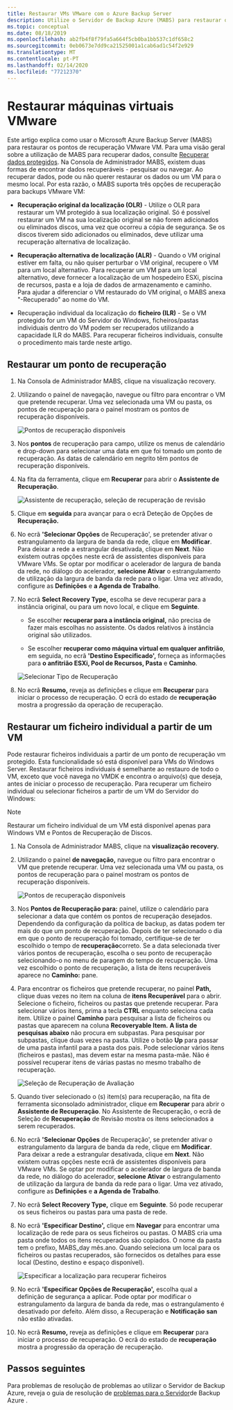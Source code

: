 ```yaml
---
title: Restaurar VMs VMware com o Azure Backup Server
description: Utilize o Servidor de Backup Azure (MABS) para restaurar os VMware VMs em execução num servidor VMware vCenter/ESXi.
ms.topic: conceptual
ms.date: 08/18/2019
ms.openlocfilehash: ab2fb4f8f79fa5a664f5cb0ba1bb537c1df658c2
ms.sourcegitcommit: 0eb0673e7dd9ca21525001a1cab6ad1c54f2e929
ms.translationtype: MT
ms.contentlocale: pt-PT
ms.lasthandoff: 02/14/2020
ms.locfileid: "77212370"
---
```

# <a name="restore-vmware-virtual-machines"></a>Restaurar máquinas virtuais VMware

Este artigo explica como usar o Microsoft Azure Backup Server (MABS) para restaurar os pontos de recuperação VMware VM. Para uma visão geral sobre a utilização de MABS para recuperar dados, consulte [Recuperar dados protegidos](https://docs.microsoft.com/azure/backup/backup-azure-alternate-dpm-server). Na Consola de Administrador MABS, existem duas formas de encontrar dados recuperáveis - pesquisar ou navegar. Ao recuperar dados, pode ou não querer restaurar os dados ou um VM para o mesmo local. Por esta razão, o MABS suporta três opções de recuperação para backups VMware VM:

* **Recuperação original da localização (OLR)** - Utilize o OLR para restaurar um VM protegido à sua localização original. Só é possível restaurar um VM na sua localização original se não forem adicionados ou eliminados discos, uma vez que ocorreu a cópia de segurança. Se os discos tiverem sido adicionados ou eliminados, deve utilizar uma recuperação alternativa de localização.

* **Recuperação alternativa de localização (ALR)** - Quando o VM original estiver em falta, ou não quiser perturbar o VM original, recupere o VM para um local alternativo. Para recuperar um VM para um local alternativo, deve fornecer a localização de um hospedeiro ESXi, piscina de recursos, pasta e a loja de dados de armazenamento e caminho. Para ajudar a diferenciar o VM restaurado do VM original, o MABS anexa "-Recuperado" ao nome do VM.

* Recuperação individual da localização do **ficheiro (ILR)** - Se o VM protegido for um VM do Servidor do Windows, ficheiros/pastas individuais dentro do VM podem ser recuperados utilizando a capacidade ILR do MABS. Para recuperar ficheiros individuais, consulte o procedimento mais tarde neste artigo.

## <a name="restore-a-recovery-point"></a>Restaurar um ponto de recuperação

1. Na Consola de Administrador MABS, clique na visualização recovery.

2. Utilizando o painel de navegação, navegue ou filtro para encontrar o VM que pretende recuperar. Uma vez selecionada uma VM ou pasta, os pontos de recuperação para o painel mostram os pontos de recuperação disponíveis.

    ![Pontos de recuperação disponíveis](./media/restore-azure-backup-server-vmware/recovery-points.png)

3. Nos **pontos** de recuperação para campo, utilize os menus de calendário e drop-down para selecionar uma data em que foi tomado um ponto de recuperação. As datas de calendário em negrito têm pontos de recuperação disponíveis.

4. Na fita da ferramenta, clique em **Recuperar** para abrir o **Assistente de Recuperação**.

    ![Assistente de recuperação, seleção de recuperação de revisão](./media/restore-azure-backup-server-vmware/recovery-wizard.png)

5. Clique em **seguida** para avançar para o ecrã Deteção de Opções de **Recuperação.**

6. No ecrã **'Selecionar Opções** de Recuperação', se pretender ativar o estrangulamento da largura de banda da rede, clique em **Modificar**. Para deixar a rede a estrangular desativada, clique em **Next**. Não existem outras opções neste ecrã de assistentes disponíveis para VMware VMs. Se optar por modificar o acelerador de largura de banda da rede, no diálogo do acelerador, **selecione Ativar** o estrangulamento de utilização da largura de banda da rede para o ligar. Uma vez ativado, configure as **Definições** e **a Agenda de Trabalho**.

7. No ecrã **Select Recovery Type,** escolha se deve recuperar para a instância original, ou para um novo local, e clique em **Seguinte**.

     * Se escolher **recuperar para a instância original,** não precisa de fazer mais escolhas no assistente. Os dados relativos à instância original são utilizados.

     * Se escolher **recuperar como máquina virtual em qualquer anfitrião**, em seguida, no ecrã **'Destino Especificado',** forneça as informações para **o anfitrião ESXi, Pool de Recursos, Pasta** e **Caminho**.

      ![Selecionar Tipo de Recuperação](./media/restore-azure-backup-server-vmware/recovery-type.png)

8. No ecrã **Resumo,** reveja as definições e clique em **Recuperar** para iniciar o processo de recuperação. O ecrã do estado de **recuperação** mostra a progressão da operação de recuperação.

## <a name="restore-an-individual-file-from-a-vm"></a>Restaurar um ficheiro individual a partir de um VM

Pode restaurar ficheiros individuais a partir de um ponto de recuperação vm protegido. Esta funcionalidade só está disponível para VMs do Windows Server. Restaurar ficheiros individuais é semelhante ao restauro de todo o VM, exceto que você navega no VMDK e encontra o arquivo(s) que deseja, antes de iniciar o processo de recuperação. Para recuperar um ficheiro individual ou selecionar ficheiros a partir de um VM do Servidor do Windows:

>[!NOTE]
>Restaurar um ficheiro individual de um VM está disponível apenas para Windows VM e Pontos de Recuperação de Discos.

1. Na Consola de Administrador MABS, clique na **visualização recovery.**

2. Utilizando o painel **de navegação,** navegue ou filtro para encontrar o VM que pretende recuperar. Uma vez selecionada uma VM ou pasta, os pontos de recuperação para o painel mostram os pontos de recuperação disponíveis.

    ![Pontos de recuperação disponíveis](./media/restore-azure-backup-server-vmware/vmware-rp-disk.png)

3. Nos **Pontos de Recuperação para:** painel, utilize o calendário para selecionar a data que contém os pontos de recuperação desejados. Dependendo da configuração da política de backup, as datas podem ter mais do que um ponto de recuperação. Depois de ter selecionado o dia em que o ponto de recuperação foi tomado, certifique-se de ter escolhido o tempo de **recuperação**correto. Se a data selecionada tiver vários pontos de recuperação, escolha o seu ponto de recuperação selecionando-o no menu de paragem do tempo de recuperação. Uma vez escolhido o ponto de recuperação, a lista de itens recuperáveis aparece no **Caminho:** pane.

4. Para encontrar os ficheiros que pretende recuperar, no painel **Path,** clique duas vezes no item na coluna de **itens Recuperável** para o abrir. Selecione o ficheiro, ficheiros ou pastas que pretende recuperar. Para selecionar vários itens, prima a tecla **CTRL** enquanto seleciona cada item. Utilize o painel **Caminho** para pesquisar a lista de ficheiros ou pastas que aparecem na coluna **Recoveryable Item.** **A lista de pesquisas abaixo** não procura em subpastas. Para pesquisar por subpastas, clique duas vezes na pasta. Utilize o botão **Up** para passar de uma pasta infantil para a pasta dos pais. Pode selecionar vários itens (ficheiros e pastas), mas devem estar na mesma pasta-mãe. Não é possível recuperar itens de várias pastas no mesmo trabalho de recuperação.

    ![Seleção de Recuperação de Avaliação](./media/restore-azure-backup-server-vmware/vmware-rp-disk-ilr-2.png)

5. Quando tiver selecionado o (s) item(s) para recuperação, na fita de ferramenta siconsolado administrador, clique em **Recuperar** para abrir o **Assistente de Recuperação**. No Assistente de Recuperação, o ecrã de Seleção de **Recuperação** de Revisão mostra os itens selecionados a serem recuperados.

6. No ecrã **'Selecionar Opções** de Recuperação', se pretender ativar o estrangulamento da largura de banda da rede, clique em **Modificar**. Para deixar a rede a estrangular desativada, clique em **Next**. Não existem outras opções neste ecrã de assistentes disponíveis para VMware VMs. Se optar por modificar o acelerador de largura de banda da rede, no diálogo do acelerador, **selecione Ativar** o estrangulamento de utilização da largura de banda da rede para o ligar. Uma vez ativado, configure as **Definições** e **a Agenda de Trabalho**.
7. No ecrã **Select Recovery Type,** clique em **Seguinte**. Só pode recuperar os seus ficheiros ou pastas para uma pasta de rede.
8. No ecrã **'Especificar Destino',** clique em **Navegar** para encontrar uma localização de rede para os seus ficheiros ou pastas. O MABS cria uma pasta onde todos os itens recuperados são copiados. O nome da pasta tem o prefixo, MABS_day mês.ano. Quando seleciona um local para os ficheiros ou pastas recuperados, são fornecidos os detalhes para esse local (Destino, destino e espaço disponível).

    ![Especificar a localização para recuperar ficheiros](./media/restore-azure-backup-server-vmware/specify-destination.png)

9. No ecrã **'Especificar Opções de Recuperação',** escolha qual a definição de segurança a aplicar. Pode optar por modificar o estrangulamento da largura de banda da rede, mas o estrangulamento é desativado por defeito. Além disso, a Recuperação e **Notificação** **san** não estão ativadas.
10. No ecrã **Resumo,** reveja as definições e clique em **Recuperar** para iniciar o processo de recuperação. O ecrã do estado de **recuperação** mostra a progressão da operação de recuperação.

## <a name="next-steps"></a>Passos seguintes

Para problemas de resolução de problemas ao utilizar o Servidor de Backup Azure, reveja o guia de resolução de [problemas para o Servidor](./backup-azure-mabs-troubleshoot.md)de Backup Azure .
